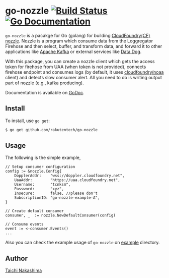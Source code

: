 go-nozzle [![Build Status](http://img.shields.io/travis/rakutentech/go-nozzle.svg?style=flat-square)](https://travis-ci.org/rakutentech/go-nozzle) [![Go Documentation](http://img.shields.io/badge/go-documentation-blue.svg?style=flat-square)](http://godoc.org/github.com/rakutentech/go-nozzle) 
====

`go-nozzle` is a pacakge for Go (golang) for building [CloudFoundry(CF) nozzle](https://docs.cloudfoundry.org/loggregator/architecture.html#nozzles). Nozzle is a program which consume data from the Loggregator Firehose and then select, buffer, and transform data, and forward it to other applications like [Apache Kafka](http://kafka.apache.org/) or external services like [Data Dog](https://www.datadoghq.com/).

With this package, you can create a nozzle client which gets the access token for firehose from UAA (when token is not provided), connects firehose endpoint and consumes logs (by default, it uses [cloudfoundry/noaa](github.com/cloudfoundry/noaa) client) and detects slow consumer alert. All you need to do is writing output part of nozzle (e.g., kafka producing). 

Documentation is available on [GoDoc](http://godoc.org/github.com/rakutentech/go-nozzle).

## Install

To install, use `go get`:

```bash
$ go get github.com/rakutentech/go-nozzle
```

## Usage

The following is the simple example, 


```golang
// Setup consumer configuration
config := &nozzle.Config{
    DopplerAddr:    "wss://doppler.cloudfoundry.net",
    UaaAddr:        "https://uaa.cloudfoundry.net",
    Username:       "tcnksm",
    Password:       "xyz",
    Insecure:       false, //please don't
    SubscriptionID: "go-nozzle-example-A",
}
   
// Create default consumer
consumer, _  := nozzle.NewDefaultConsumer(config)

// Consume events
event := <-consumer.Events()
... 
```


Also you can check the example usage of `go-nozzle` on [example](/example) directory. 


## Author

[Taichi Nakashima](https://github.com/tcnksm)
